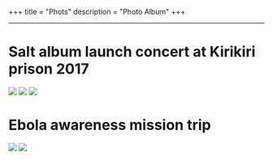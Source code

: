 +++
title = "Phots"
description = "Photo Album"
+++

---

# Salt album launch concert at Kirikiri prison 2017

![](img/photos/onstage.jpg)
![](img/photos/salt1.jpg)
![](img/photos/salt1.jpg)

# Ebola awareness mission trip

![](img/photos/ebola1.jpg)
![](img/photos/ebola2.jpg)

